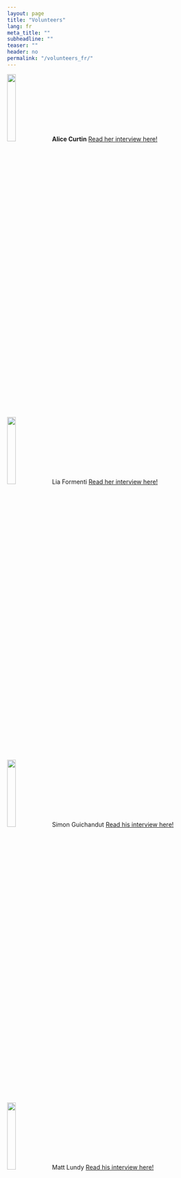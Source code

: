 ```yaml
---
layout: page
title: "Volunteers"
lang: fr
meta_title: ""
subheadline: ""
teaser: ""
header: no
permalink: "/volunteers_fr/"
---
```


<img src="http://www.physics.mcgill.ca/~outreach/team/alicecurtin.jpg" width="20%" />
<b>Alice Curtin</b>
<a href="/volunteers/alice_c_fr/">Read her interview here!</a>
<br><br>
<img src="http://www.physics.mcgill.ca/~outreach/team/liaformenti.jpeg" width="20%" />
Lia Formenti
<a href="/volunteers/lia_f_fr/">Read her interview here!</a>
<br><br>
<img src="http://www.physics.mcgill.ca/~outreach/team/simonguichandut.jpg" width="20%" />
Simon Guichandut
<a href="/volunteers/simon_g_fr/">Read his interview here!</a>
<br><br>
<img src="http://www.physics.mcgill.ca/~outreach/team/mattlundy.jpeg" width="20%" />
Matt Lundy
<a href="/volunteers/matt_l_fr/">Read his interview here!</a>
